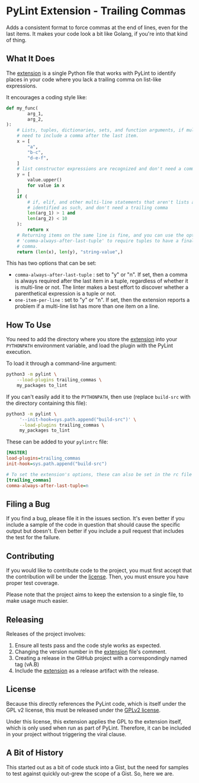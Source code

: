 # PyLint Extension - Trailing Commas

Adds a consistent format to force commas at the end of lines, even for the last items.  It makes your code look a bit like Golang, if you're into that kind of thing.


## What It Does

The [extension](trailing_commas.py) is a single Python file that works with PyLint to identify places in your code where you lack a trailing comma on list-like expressions.

It encourages a coding style like:

```python
def my_func(
        arg_1,
        arg_2,
):
    # Lists, tuples, dictionaries, sets, and function arguments, if multi-line,
    # need to include a comma after the last item.
    x = [
        "a",
        "b-c",
        "d-e-f",
    ]
    # list constructor expressions are recognized and don't need a comma.
    y = [
        value.upper()
        for value in x
    ]
    if (
        # if, elif, and other multi-line statements that aren't lists are
        # identified as such, and don't need a trailing comma
        len(arg_1) > 1 and
        len(arg_2) < 10
    ):
        return x
    # Returning items on the same line is fine, and you can use the option
    # 'comma-always-after-last-tuple' to require tuples to have a final
    # comma.
    return (len(x), len(y), "string-value",)
```

This has two options that can be set:

* `comma-always-after-last-tuple` : set to "y" or "n".  If set, then a comma is always required after the last item in a tuple, regardless of whether it is multi-line or not.  The linter makes a best effort to discover whether a parenthetical expression is a tuple or not.
* `one-item-per-line` : set to "y" or "n".  If set, then the extension reports a problem if a multi-line list has more than one item on a line.


## How To Use

You need to add the directory where you store the [extension](trailing_commas.py) into your `PYTHONPATH` environment variable, and load the plugin with the PyLint execution.

To load it through a command-line argument:

```bash
python3 -m pylint \
    --load-plugins trailing_commas \
    my_packages to_lint
```

If you can't easily add it to the `PYTHONPATH`, then use (replace `build-src` with the directory containing this file):

```bash
python3 -m pylint \
     '--init-hook=sys.path.append("build-src")' \
     --load-plugins trailing_commas \
     my_packages to_lint
```

These can be added to your `pylintrc` file:

```ini
[MASTER]
load-plugins=trailing_commas
init-hook=sys.path.append("build-src")

# To set the extension's options, these can also be set in the rc file
[trailing_commas]
comma-always-after-last-tuple=n
```


## Filing a Bug

If you find a bug, please file it in the issues section.  It's even better if you include a sample of the code in question that should cause the specific output but doesn't.  Even better if you include a pull request that includes the test for the failure.


## Contributing

If you would like to contribute code to the project, you must first accept that the contribution will be under the [license](#license).  Then, you must ensure you have proper test coverage.

Please note that the project aims to keep the extension to a single file, to make usage much easier.


## Releasing

Releases of the project involves:

1. Ensure all tests pass and the code style works as expected.
2. Changing the version number in the [extension](trailing_commas.py) file's comment.
3. Creating a release in the GitHub project with a correspondingly named tag (vA.B)
4. Include the [extension](trailing_commas.py) as a release artifact with the release.


## License

Because this directly references the PyLint code, which is itself under the GPL v2 license, this must be released under the [GPLv2 license](LICENSE).

Under this license, this extension applies the GPL to the extension itself, which is only used when run as part of PyLint.  Therefore, it can be included in your project without triggering the viral clause.


## A Bit of History

This started out as a bit of code stuck into a Gist, but the need for samples to test against quickly out-grew the scope of a Gist.  So, here we are.
